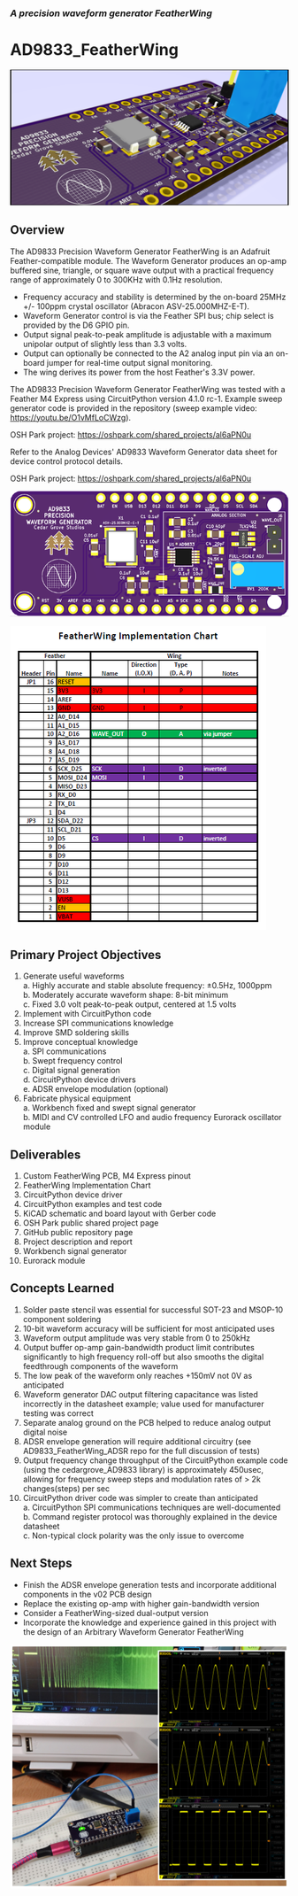 ### _A precision waveform generator FeatherWing_
# AD9833_FeatherWing

![Image of Module](https://github.com/CedarGroveStudios/AD9833_FeatherWing/blob/master/photos/Waveform_Generator%20closeup.png)

## Overview
The AD9833 Precision Waveform Generator FeatherWing is an Adafruit Feather-compatible module. The Waveform Generator produces an op-amp buffered sine, triangle, or square wave output with a practical frequency range of approximately 0 to 300KHz with 0.1Hz resolution.  
  * Frequency accuracy and stability is determined by the on-board 25MHz +/- 100ppm crystal oscillator (Abracon ASV-25.000MHZ-E-T).  
  * Waveform Generator control is via the Feather SPI bus; chip select is provided by the D6 GPIO pin.  
  *	Output signal peak-to-peak amplitude is adjustable with a maximum unipolar output of slightly less than 3.3 volts.  
  *	Output can optionally be connected to the A2 analog input pin via an on-board jumper for real-time output signal monitoring.  
  *	The wing derives its power from the host Feather's 3.3V power.  

The AD9833 Precision Waveform Generator FeatherWing was tested with a Feather M4 Express using CircuitPython version 4.1.0 rc-1. Example sweep generator code is provided in the repository (sweep example video: https://youtu.be/O1vMfLoCWzg). 

OSH Park project: https://oshpark.com/shared_projects/al6aPN0u

Refer to the Analog Devices' AD9833 Waveform Generator data sheet for device control protocol details.

OSH Park project: https://oshpark.com/shared_projects/al6aPN0u

![Fritzing Image](https://github.com/CedarGroveStudios/AD9833_FeatherWing/blob/master/photos/Waveform_Generator%20for%20fritzing.png)

![FeatherWing Implementation Chart](https://github.com/CedarGroveStudios/AD9833_FeatherWing/blob/master/docs/FeatherWing_Implementation_Chart.png)

## Primary Project Objectives
1)	Generate useful waveforms  
  a.	Highly accurate and stable absolute frequency: ±0.5Hz, 1000ppm  
  b.	Moderately accurate waveform shape: 8-bit minimum  
  c.	Fixed 3.0 volt peak-to-peak output, centered at 1.5 volts  
2)	Implement with CircuitPython code
3)	Increase SPI communications knowledge
4)	Improve SMD soldering skills
5)	Improve conceptual knowledge  
  a.	SPI communications  
  b.	Swept frequency control  
  c.	Digital signal generation  
  d.	CircuitPython device drivers  
  e.	ADSR envelope modulation (optional)  
6)	Fabricate physical equipment  
  a.	Workbench fixed and swept signal generator  
  b.	MIDI and CV controlled LFO and audio frequency Eurorack oscillator module  

## Deliverables
1)	Custom FeatherWing PCB, M4 Express pinout
2)	FeatherWing Implementation Chart
3)	CircuitPython device driver
4)	CircuitPython examples and test code
5)	KiCAD schematic and board layout with Gerber code
6)	OSH Park public shared project page
7)	GitHub public repository page
8)	Project description and report
9)	Workbench signal generator
10)	Eurorack module
## Concepts Learned
1)	Solder paste stencil was essential for successful SOT-23 and MSOP-10 component soldering
2)	10-bit waveform accuracy will be sufficient for most anticipated uses
3)	Waveform output amplitude was very stable from 0 to 250kHz
4)	Output buffer op-amp gain-bandwidth product limit contributes significantly to high frequency roll-off but also smooths the digital feedthrough components of the waveform
5)	The low peak of the waveform only reaches +150mV not 0V as anticipated
6)	Waveform generator DAC output filtering capacitance was listed incorrectly in the datasheet example; value used for manufacturer testing was correct
7)	Separate analog ground on the PCB helped to reduce analog output digital noise
8)	ADSR envelope generation will require additional circuitry (see AD9833_FeatherWing_ADSR repo for the full discussion of tests)
9)	Output frequency change throughput of the CircuitPython example code (using the cedargrove_AD9833 library) is approximately 450usec, allowing for frequency sweep steps and modulation rates of > 2k changes(steps) per sec
10)	CircuitPython driver code was simpler to create than anticipated  
  a.	CircuitPython SPI communications techniques are well-documented  
  b.	Command register protocol was thoroughly explained in the device datasheet  
  c.	Non-typical clock polarity was the only issue to overcome  
## Next Steps
  * Finish the ADSR envelope generation tests and incorporate additional components in the v02 PCB design
  *	Replace the existing op-amp with higher gain-bandwidth version
  *	Consider a FeatherWing-sized dual-output version
  *	Incorporate the knowledge and experience gained in this project with the design of an Arbitrary Waveform Generator FeatherWing

![Image of Test Setup](https://github.com/CedarGroveStudios/AD9833_FeatherWing/blob/master/photos/DSC05796%20combo.jpg)

